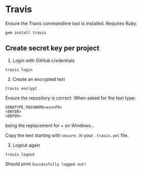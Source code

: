 # Travis

Ensure the Travis commandline tool is installed.
Requires Ruby.
```
gem install travis
```

## Create secret key per project

1. Login with GitHub credentials
```
travis login
```

2. Create an encrypted text
```
travis encrypt
```

Ensure the repository is correct.
When asked for the text type:
```
SONATYPE_PASSWORD=xxx<F6>
<ENTER>
<ENTER>
```
<F6> being the replacement for <Strg>+<D> on Windows...

Copy the text starting with `secure:` in your `.travis.yml` file.

3. Logout again
```
travis logout
```
Should print `Successfully logged out!`

